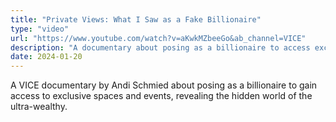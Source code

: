 ```yaml
---
title: "Private Views: What I Saw as a Fake Billionaire"
type: "video"
url: "https://www.youtube.com/watch?v=aKwkMZbeeGo&ab_channel=VICE"
description: "A documentary about posing as a billionaire to access exclusive spaces"
date: 2024-01-20
---
```


A VICE documentary by Andi Schmied about posing as a billionaire to gain access to exclusive spaces and events, revealing the hidden world of the ultra-wealthy. 